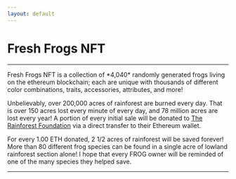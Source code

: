 ```yaml
---
layout: default
---
```

<title>Fresh Frogs NFT</title>
<h1 class="h1">Fresh Frogs NFT</h1><hr>
Fresh Frogs NFT is a collection of *4,040* randomly generated frogs living on the ethereum blockchain; each are unique with thousands of different color combinations, traits, accessories, attributes, and more!

Unbelievably, over 200,000 acres of rainforest are burned every day. That is over 150 acres lost every minute of every day, and 78 million acres are lost every year! A portion of every initial sale will be donated to [The Rainforest Foundation](https://rainforestfoundation.org/) via a direct transfer to their Ethereum wallet.

For every 1.00 ETH donated, 2 1/2 acres of rainforest will be saved forever! More than 80 different frog species can be found in a single acre of lowland rainforest section alone! I hope that every FROG owner will be reminded of one of the many species they helped save.
<hr>
